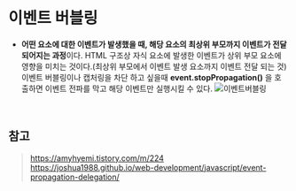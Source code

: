 # 이벤트 버블링
 - **어떤 요소에 대한 이벤트가 발생했을 때, 해당 요소의 최상위 부모까지 이벤트가 전달 되어지는 과정**이다. HTML 구조상 자식 요소에 발생한 이벤트가 상위 부모 요소에 영향을 미치는 것이다.(최상위 부모에서 이벤트 발생 요소까지 이벤트 전달 되는 것)   
 이벤트 버블링이나 캡처링을 차단 하고 싶을때 **event.stopPropagation()** 을 호출하면 이벤트 전파를 막고 해당 이벤트만 실행시킬 수 있다. 
 ![이벤트버블링](https://joshua1988.github.io/images/posts/web/javascript/event/event-bubble.png)

<br/>

## 참고

> https://amyhyemi.tistory.com/m/224  
> https://joshua1988.github.io/web-development/javascript/event-propagation-delegation/

